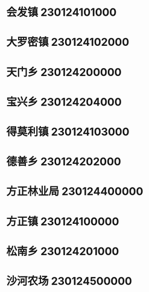 # 会发镇 230124101000
# 大罗密镇 230124102000
# 天门乡 230124200000
# 宝兴乡 230124204000
# 得莫利镇 230124103000
# 德善乡 230124202000
# 方正林业局 230124400000
# 方正镇 230124100000
# 松南乡 230124201000
# 沙河农场 230124500000
